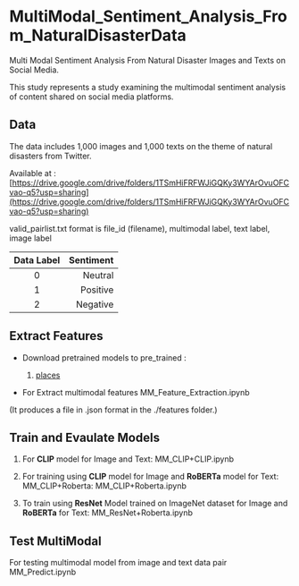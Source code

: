# MultiModal_Sentiment_Analysis_From_NaturalDisasterData
 Multi Modal Sentiment Analysis From Natural Disaster Images and Texts on Social Media.

This study represents a study examining the multimodal sentiment analysis of content shared on social media platforms.

## Data

The data includes 1,000 images and 1,000 texts on the theme of natural disasters from Twitter.

Available at : [https://drive.google.com/drive/folders/1TSmHiFRFWJiGQKy3WYArOvuOFCvao-q5?usp=sharing](https://drive.google.com/drive/folders/1TSmHiFRFWJiGQKy3WYArOvuOFCvao-q5?usp=sharing)

valid_pairlist.txt format is file_id (filename), multimodal label, text label, image label

| Data Label   | Sentiment  |
|:-------:| -----:|
| 0       | Neutral    |
| 1       | Positive   |
| 2       | Negative   |

## Extract Features

- Download pretrained models to pre_trained :
   1. [places]([https://github.com/kaymal](https://drive.google.com/file/d/1ARP8GS5LMGYc8T8lFTuYkBl9I9kJoIiL/view))

- For Extract multimodal features  MM_Feature_Extraction.ipynb

(It produces a file in .json format in the ./features folder.)

## Train and Evaulate Models


1. For **CLIP** model for Image and Text: MM_CLIP+CLIP.ipynb

2. For training using **CLIP** model for Image and **RoBERTa** model for Text: MM_CLIP+Roberta: MM_CLIP+Roberta.ipynb

3. To train using **ResNet**  Model trained on ImageNet dataset for Image and **RoBERTa**  for Text: MM_ResNet+Roberta.ipynb

## Test MultiModal

For testing multimodal model from image and text data pair MM_Predict.ipynb
